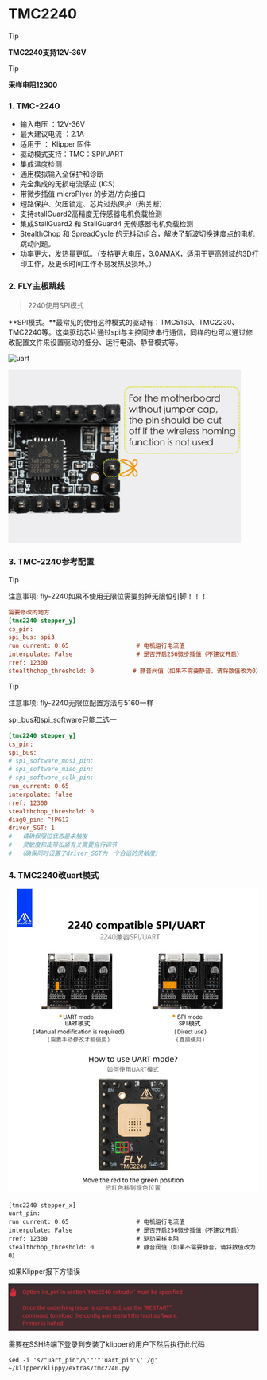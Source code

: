# TMC2240

> [!TIP]
> **TMC2240支持12V-36V**

> [!TIP]
> **采样电阻12300**

### 1.  TMC-2240

* 输入电压 ：12V-36V
* 最大建议电流 ：2.1A
* 适用于 ： Klipper 固件
* 驱动模式支持：TMC：SPI/UART
* 集成温度检测
* 通用模拟输入全保护和诊断
* 完全集成的无损电流感应 (ICS)
* 带微步插值 microPlyer 的步进/方向接口
* 短路保护、欠压锁定、芯片过热保护（热关断）
* 支持stallGuard2高精度无传感器电机负载检测
* 集成StallGuard2 和 StallGuard4 无传感器电机负载检测
* StealthChop 和 SpreadCycle 的无抖动组合，解决了斩波切换速度点的电机跳动问题。
* 功率更大，发热量更低。（支持更大电压，3.0AMAX，适用于更高领域的3D打印工作，及更长时间工作不易发热及损坏。）



### 2. FLY主板跳线

> 2240使用SPI模式

**SPI模式。**最常见的使用这种模式的驱动有：TMC5160、TMC2230、TMC2240等。这类驱动芯片通过spi与主控同步串行通信，同样的也可以通过修改配置文件来设置驱动的细分、运行电流、静音模式等。

![uart](../../images/boards/fly_tmc/2209-urat.png)

![diag](../../images/boards/fly_tmc/diag.png)

### 3. TMC-2240参考配置

> [!TIP]
> 注意事项: fly-2240如果不使用无限位需要剪掉无限位引脚！！！

```cfg
需要修改的地方
[tmc2240 stepper_y]
cs_pin: 
spi_bus: spi3
run_current: 0.65                   # 电机运行电流值
interpolate: False                  # 是否开启256微步插值（不建议开启）
rref: 12300
stealthchop_threshold: 0           # 静音阀值（如果不需要静音，请将数值改为0）

```

> [!TIP]
> 注意事项: fly-2240无限位配置方法与5160一样
>
> spi_bus和spi_software只能二选一

```cfg
[tmc2240 stepper_y]
cs_pin: 
spi_bus: 
# spi_software_mosi_pin:
# spi_software_miso_pin:
# spi_software_sclk_pin: 
run_current: 0.65
interpolate: false
rref: 12300
stealthchop_threshold: 0
diag0_pin: ^!PG12
driver_SGT: 1
#   请确保限位状态是未触发
#   灵敏度和皮带松紧有关需要自行调节
#  （确保同时设置了driver_SGT为一个合适的灵敏度）
```

### 4. TMC2240改uart模式

![uart](../../images/boards/fly_tmc/2240uart.jpg)

```
[tmc2240 stepper_x]
uart_pin:
run_current: 0.65                   # 电机运行电流值
interpolate: False                  # 是否开启256微步插值（不建议开启）
rref: 12300                         # 驱动采样电阻
stealthchop_threshold: 0            # 静音阀值（如果不需要静音，请将数值改为0）
```

如果Klipper报下方错误

![error](../../images/boards/fly_tmc/2240error.png)

需要在SSH终端下登录到安装了klipper的用户下然后执行此代码

```
sed -i 's/"uart_pin"/\'"'"'uart_pin'\''/g' ~/klipper/klippy/extras/tmc2240.py
```

